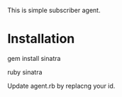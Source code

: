 This is simple subscriber agent.

Installation
============
gem install sinatra

ruby sinatra

Update agent.rb by replacng your id.
